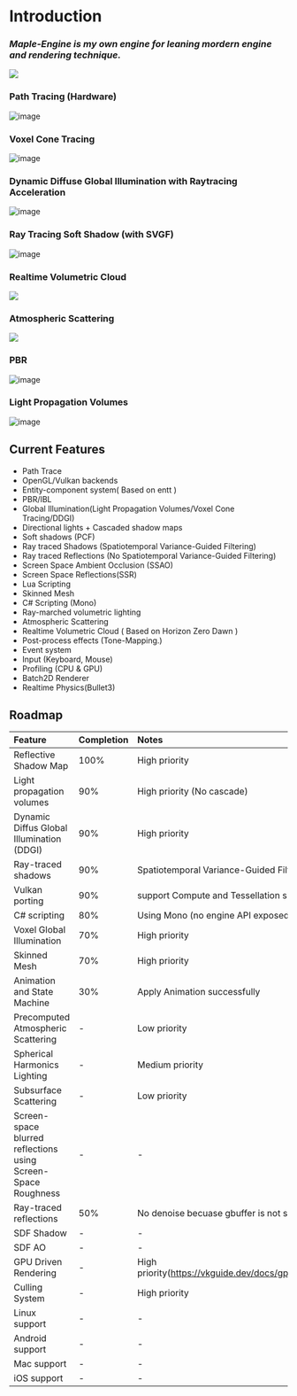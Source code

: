 
# Introduction 

### ***Maple-Engine is my own engine for leaning mordern engine and rendering technique.***
                                                                                                                                                                       
                                                                                                                                                                       
![](https://github.com/flwmxd/MapleEngine/blob/main/Screenshot/MapleEngine.png)

### Path Tracing (Hardware)

![image](https://github.com/flwmxd/MapleEngine/blob/main/Screenshot/PathTrace.png)

### Voxel Cone Tracing

![image](https://github.com/flwmxd/MapleEngine/blob/main/Screenshot/VXGI.png)

### Dynamic Diffuse Global Illumination with Raytracing Acceleration

![image](https://github.com/flwmxd/MapleEngine/blob/main/Screenshot/DDGI.png)

### Ray Tracing Soft Shadow (with SVGF)

![image](https://github.com/flwmxd/MapleEngine/blob/main/Screenshot/Soft-Shadow.png)


### Realtime Volumetric Cloud 

![](https://github.com/flwmxd/MapleEngine/blob/main/Screenshot/cloud.png)

### Atmospheric Scattering
![](https://github.com/flwmxd/MapleEngine/blob/main/Screenshot/Atmosphere.png)

### PBR
![image](https://github.com/flwmxd/MapleEngine/blob/main/Screenshot/PBR.png)

### Light Propagation Volumes

![image](https://github.com/flwmxd/MapleEngine/blob/main/Screenshot/LPV_GI.png)

## Current Features
- Path Trace
- OpenGL/Vulkan backends 
- Entity-component system( Based on entt )
- PBR/IBL
- Global Illumination(Light Propagation Volumes/Voxel Cone Tracing/DDGI)
- Directional lights + Cascaded shadow maps
- Soft shadows (PCF)
- Ray traced Shadows 	 (Spatiotemporal Variance-Guided Filtering)
- Ray traced Reflections (No Spatiotemporal Variance-Guided Filtering)
- Screen Space Ambient Occlusion (SSAO)
- Screen Space Reflections(SSR)
- Lua Scripting
- Skinned Mesh
- C# Scripting (Mono)
- Ray-marched volumetric lighting
- Atmospheric Scattering
- Realtime Volumetric Cloud ( Based on Horizon Zero Dawn )
- Post-process effects (Tone-Mapping.)
- Event system
- Input (Keyboard, Mouse)
- Profiling (CPU & GPU)
- Batch2D Renderer
- Realtime Physics(Bullet3)

## Roadmap

Feature     					 	| Completion 	| Notes 
:-          					 	| :-         	| :-
Reflective Shadow Map				| 100%		  	| High priority
Light propagation volumes		 	| 90%       	    | High priority (No cascade)
Dynamic Diffus Global Illumination (DDGI)     | 90%             | High priority 
Ray-traced shadows				 	| 90%          	| Spatiotemporal Variance-Guided Filtering
Vulkan porting 	 				    | 90%	  		| support Compute and Tessellation shader
C# scripting                     	| 80%			| Using Mono (no engine API exposed yet)
Voxel Global Illumination     | 70%             | High priority 
Skinned Mesh                | 70%       | High priority
Animation and State Machine       	| 30%			| Apply Animation successfully
Precomputed Atmospheric Scattering 	| -          	| Low priority
Spherical Harmonics Lighting | -          | Medium priority
Subsurface Scattering 			| -          	| Low priority
Screen-space blurred reflections using Screen-Space Roughness | -          	| -
Ray-traced reflections			| 50%          	| No denoise becuase gbuffer is not satisfied
SDF Shadow			| -          	| -
SDF AO			| -          	| -
GPU Driven Rendering			 	| -          	| High priority(https://vkguide.dev/docs/gpudriven/compute_culling/)
Culling System      			 	| -          	| High priority
Linux support			 	        | -          	| -
Android support			 	      | -          	| -
Mac support 			 	        | -          	| -
iOS support 			 	        | -          	| -
